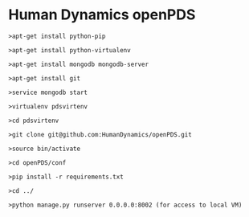 Human Dynamics openPDS
======================================

    >apt-get install python-pip
    
    >apt-get install python-virtualenv
    
    >apt-get install mongodb mongodb-server
    
    >apt-get install git
    
    >service mongodb start

    >virtualenv pdsvirtenv
    
    >cd pdsvirtenv
    
    >git clone git@github.com:HumanDynamics/openPDS.git
    
    >source bin/activate

    >cd openPDS/conf
    
    >pip install -r requirements.txt

    >cd ../
    
    >python manage.py runserver 0.0.0.0:8002 (for access to local VM)
